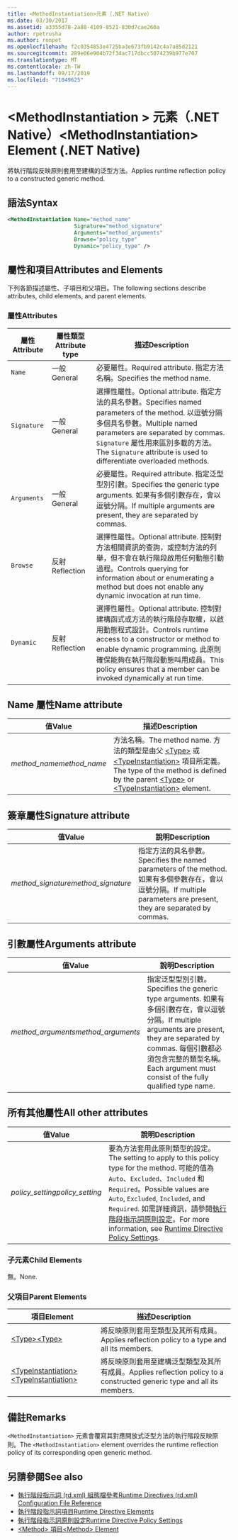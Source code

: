 ```yaml
---
title: <MethodInstantiation>元素（.NET Native）
ms.date: 03/30/2017
ms.assetid: a3355d78-2a88-4109-8521-830d7cae260a
author: rpetrusha
ms.author: ronpet
ms.openlocfilehash: f2c0354853e4725ba3e673fb9142c4a7a85d2121
ms.sourcegitcommit: 289e06e904b72f34ac717dbcc5074239b977e707
ms.translationtype: MT
ms.contentlocale: zh-TW
ms.lasthandoff: 09/17/2019
ms.locfileid: "71049625"
---
```

# <a name="methodinstantiation-element-net-native"></a><span data-ttu-id="3396c-102">\<MethodInstantiation > 元素（.NET Native）</span><span class="sxs-lookup"><span data-stu-id="3396c-102">\<MethodInstantiation> Element (.NET Native)</span></span>
<span data-ttu-id="3396c-103">將執行階段反映原則套用至建構的泛型方法。</span><span class="sxs-lookup"><span data-stu-id="3396c-103">Applies runtime reflection policy to a constructed generic method.</span></span>  
  
## <a name="syntax"></a><span data-ttu-id="3396c-104">語法</span><span class="sxs-lookup"><span data-stu-id="3396c-104">Syntax</span></span>  
  
```xml  
<MethodInstantiation Name="method_name"  
                     Signature="method_signature"  
                     Arguments="method_arguments"  
                     Browse="policy_type"  
                     Dynamic="policy_type" />  
```  
  
## <a name="attributes-and-elements"></a><span data-ttu-id="3396c-105">屬性和項目</span><span class="sxs-lookup"><span data-stu-id="3396c-105">Attributes and Elements</span></span>  
 <span data-ttu-id="3396c-106">下列各節描述屬性、子項目和父項目。</span><span class="sxs-lookup"><span data-stu-id="3396c-106">The following sections describe attributes, child elements, and parent elements.</span></span>  
  
### <a name="attributes"></a><span data-ttu-id="3396c-107">屬性</span><span class="sxs-lookup"><span data-stu-id="3396c-107">Attributes</span></span>  
  
|<span data-ttu-id="3396c-108">屬性</span><span class="sxs-lookup"><span data-stu-id="3396c-108">Attribute</span></span>|<span data-ttu-id="3396c-109">屬性類型</span><span class="sxs-lookup"><span data-stu-id="3396c-109">Attribute type</span></span>|<span data-ttu-id="3396c-110">描述</span><span class="sxs-lookup"><span data-stu-id="3396c-110">Description</span></span>|  
|---------------|--------------------|-----------------|  
|`Name`|<span data-ttu-id="3396c-111">一般</span><span class="sxs-lookup"><span data-stu-id="3396c-111">General</span></span>|<span data-ttu-id="3396c-112">必要屬性。</span><span class="sxs-lookup"><span data-stu-id="3396c-112">Required attribute.</span></span> <span data-ttu-id="3396c-113">指定方法名稱。</span><span class="sxs-lookup"><span data-stu-id="3396c-113">Specifies the method name.</span></span>|  
|`Signature`|<span data-ttu-id="3396c-114">一般</span><span class="sxs-lookup"><span data-stu-id="3396c-114">General</span></span>|<span data-ttu-id="3396c-115">選擇性屬性。</span><span class="sxs-lookup"><span data-stu-id="3396c-115">Optional attribute.</span></span> <span data-ttu-id="3396c-116">指定方法的具名參數。</span><span class="sxs-lookup"><span data-stu-id="3396c-116">Specifies named parameters of the method.</span></span> <span data-ttu-id="3396c-117">以逗號分隔多個具名參數。</span><span class="sxs-lookup"><span data-stu-id="3396c-117">Multiple named parameters are separated by commas.</span></span> <span data-ttu-id="3396c-118">`Signature` 屬性用來區別多載的方法。</span><span class="sxs-lookup"><span data-stu-id="3396c-118">The `Signature` attribute is used to differentiate overloaded methods.</span></span>|  
|`Arguments`|<span data-ttu-id="3396c-119">一般</span><span class="sxs-lookup"><span data-stu-id="3396c-119">General</span></span>|<span data-ttu-id="3396c-120">必要屬性。</span><span class="sxs-lookup"><span data-stu-id="3396c-120">Required attribute.</span></span> <span data-ttu-id="3396c-121">指定泛型型別引數。</span><span class="sxs-lookup"><span data-stu-id="3396c-121">Specifies the generic type arguments.</span></span> <span data-ttu-id="3396c-122">如果有多個引數存在，會以逗號分隔。</span><span class="sxs-lookup"><span data-stu-id="3396c-122">If multiple arguments are present, they are separated by commas.</span></span>|  
|`Browse`|<span data-ttu-id="3396c-123">反射</span><span class="sxs-lookup"><span data-stu-id="3396c-123">Reflection</span></span>|<span data-ttu-id="3396c-124">選擇性屬性。</span><span class="sxs-lookup"><span data-stu-id="3396c-124">Optional attribute.</span></span> <span data-ttu-id="3396c-125">控制對方法相關資訊的查詢，或控制方法的列舉，但不會在執行階段啟用任何動態引動過程。</span><span class="sxs-lookup"><span data-stu-id="3396c-125">Controls querying for information about or enumerating a method but does not enable any dynamic invocation at run time.</span></span>|  
|`Dynamic`|<span data-ttu-id="3396c-126">反射</span><span class="sxs-lookup"><span data-stu-id="3396c-126">Reflection</span></span>|<span data-ttu-id="3396c-127">選擇性屬性。</span><span class="sxs-lookup"><span data-stu-id="3396c-127">Optional attribute.</span></span> <span data-ttu-id="3396c-128">控制對建構函式或方法的執行階段存取權，以啟用動態程式設計。</span><span class="sxs-lookup"><span data-stu-id="3396c-128">Controls runtime access to a constructor or method to enable dynamic programming.</span></span> <span data-ttu-id="3396c-129">此原則確保能夠在執行階段動態叫用成員。</span><span class="sxs-lookup"><span data-stu-id="3396c-129">This policy ensures that a member can be invoked dynamically at run time.</span></span>|  
  
## <a name="name-attribute"></a><span data-ttu-id="3396c-130">Name 屬性</span><span class="sxs-lookup"><span data-stu-id="3396c-130">Name attribute</span></span>  
  
|<span data-ttu-id="3396c-131">值</span><span class="sxs-lookup"><span data-stu-id="3396c-131">Value</span></span>|<span data-ttu-id="3396c-132">描述</span><span class="sxs-lookup"><span data-stu-id="3396c-132">Description</span></span>|  
|-----------|-----------------|  
|<span data-ttu-id="3396c-133">*method_name*</span><span class="sxs-lookup"><span data-stu-id="3396c-133">*method_name*</span></span>|<span data-ttu-id="3396c-134">方法名稱。</span><span class="sxs-lookup"><span data-stu-id="3396c-134">The method name.</span></span> <span data-ttu-id="3396c-135">方法的類型是由父 [\<Type>](type-element-net-native.md) 或 [\<TypeInstantiation>](typeinstantiation-element-net-native.md) 項目所定義。</span><span class="sxs-lookup"><span data-stu-id="3396c-135">The type of the method is defined by the parent [\<Type>](type-element-net-native.md) or [\<TypeInstantiation>](typeinstantiation-element-net-native.md) element.</span></span>|  
  
## <a name="signature-attribute"></a><span data-ttu-id="3396c-136">簽章屬性</span><span class="sxs-lookup"><span data-stu-id="3396c-136">Signature attribute</span></span>  
  
|<span data-ttu-id="3396c-137">值</span><span class="sxs-lookup"><span data-stu-id="3396c-137">Value</span></span>|<span data-ttu-id="3396c-138">說明</span><span class="sxs-lookup"><span data-stu-id="3396c-138">Description</span></span>|  
|-----------|-----------------|  
|<span data-ttu-id="3396c-139">*method_signature*</span><span class="sxs-lookup"><span data-stu-id="3396c-139">*method_signature*</span></span>|<span data-ttu-id="3396c-140">指定方法的具名參數。</span><span class="sxs-lookup"><span data-stu-id="3396c-140">Specifies the named parameters of the method.</span></span> <span data-ttu-id="3396c-141">如果有多個參數存在，會以逗號分隔。</span><span class="sxs-lookup"><span data-stu-id="3396c-141">If multiple parameters are present, they are separated by commas.</span></span>|  
  
## <a name="arguments-attribute"></a><span data-ttu-id="3396c-142">引數屬性</span><span class="sxs-lookup"><span data-stu-id="3396c-142">Arguments attribute</span></span>  
  
|<span data-ttu-id="3396c-143">值</span><span class="sxs-lookup"><span data-stu-id="3396c-143">Value</span></span>|<span data-ttu-id="3396c-144">說明</span><span class="sxs-lookup"><span data-stu-id="3396c-144">Description</span></span>|  
|-----------|-----------------|  
|<span data-ttu-id="3396c-145">*method_arguments*</span><span class="sxs-lookup"><span data-stu-id="3396c-145">*method_arguments*</span></span>|<span data-ttu-id="3396c-146">指定泛型型別引數。</span><span class="sxs-lookup"><span data-stu-id="3396c-146">Specifies the generic type arguments.</span></span> <span data-ttu-id="3396c-147">如果有多個引數存在，會以逗號分隔。</span><span class="sxs-lookup"><span data-stu-id="3396c-147">If multiple arguments are present, they are separated by commas.</span></span> <span data-ttu-id="3396c-148">每個引數都必須包含完整的類型名稱。</span><span class="sxs-lookup"><span data-stu-id="3396c-148">Each argument must consist of the fully qualified type name.</span></span>|  
  
## <a name="all-other-attributes"></a><span data-ttu-id="3396c-149">所有其他屬性</span><span class="sxs-lookup"><span data-stu-id="3396c-149">All other attributes</span></span>  
  
|<span data-ttu-id="3396c-150">值</span><span class="sxs-lookup"><span data-stu-id="3396c-150">Value</span></span>|<span data-ttu-id="3396c-151">說明</span><span class="sxs-lookup"><span data-stu-id="3396c-151">Description</span></span>|  
|-----------|-----------------|  
|<span data-ttu-id="3396c-152">*policy_setting*</span><span class="sxs-lookup"><span data-stu-id="3396c-152">*policy_setting*</span></span>|<span data-ttu-id="3396c-153">要為方法套用此原則類型的設定。</span><span class="sxs-lookup"><span data-stu-id="3396c-153">The setting to apply to this policy type for the method.</span></span> <span data-ttu-id="3396c-154">可能的值為 `Auto`、`Excluded`、`Included` 和 `Required`。</span><span class="sxs-lookup"><span data-stu-id="3396c-154">Possible values are `Auto`, `Excluded`, `Included`, and `Required`.</span></span> <span data-ttu-id="3396c-155">如需詳細資訊，請參閱[執行階段指示詞原則設定](runtime-directive-policy-settings.md)。</span><span class="sxs-lookup"><span data-stu-id="3396c-155">For more information, see [Runtime Directive Policy Settings](runtime-directive-policy-settings.md).</span></span>|  
  
### <a name="child-elements"></a><span data-ttu-id="3396c-156">子元素</span><span class="sxs-lookup"><span data-stu-id="3396c-156">Child Elements</span></span>  
 <span data-ttu-id="3396c-157">無。</span><span class="sxs-lookup"><span data-stu-id="3396c-157">None.</span></span>  
  
### <a name="parent-elements"></a><span data-ttu-id="3396c-158">父項目</span><span class="sxs-lookup"><span data-stu-id="3396c-158">Parent Elements</span></span>  
  
|<span data-ttu-id="3396c-159">項目</span><span class="sxs-lookup"><span data-stu-id="3396c-159">Element</span></span>|<span data-ttu-id="3396c-160">描述</span><span class="sxs-lookup"><span data-stu-id="3396c-160">Description</span></span>|  
|-------------|-----------------|  
|[<span data-ttu-id="3396c-161">\<Type></span><span class="sxs-lookup"><span data-stu-id="3396c-161">\<Type></span></span>](type-element-net-native.md)|<span data-ttu-id="3396c-162">將反映原則套用至類型及其所有成員。</span><span class="sxs-lookup"><span data-stu-id="3396c-162">Applies reflection policy to a type and all its members.</span></span>|  
|[<span data-ttu-id="3396c-163">\<TypeInstantiation></span><span class="sxs-lookup"><span data-stu-id="3396c-163">\<TypeInstantiation></span></span>](typeinstantiation-element-net-native.md)|<span data-ttu-id="3396c-164">將反映原則套用至建構泛型類型及其所有成員。</span><span class="sxs-lookup"><span data-stu-id="3396c-164">Applies reflection policy to a constructed generic type and all its members.</span></span>|  
  
## <a name="remarks"></a><span data-ttu-id="3396c-165">備註</span><span class="sxs-lookup"><span data-stu-id="3396c-165">Remarks</span></span>  
 <span data-ttu-id="3396c-166">`<MethodInstantiation>` 元素會覆寫其對應開放式泛型方法的執行階段反映原則。</span><span class="sxs-lookup"><span data-stu-id="3396c-166">The `<MethodInstantiation>` element overrides the runtime reflection policy of its corresponding open generic method.</span></span>  
  
## <a name="see-also"></a><span data-ttu-id="3396c-167">另請參閱</span><span class="sxs-lookup"><span data-stu-id="3396c-167">See also</span></span>

- [<span data-ttu-id="3396c-168">執行階段指示詞 (rd.xml) 組態檔參考</span><span class="sxs-lookup"><span data-stu-id="3396c-168">Runtime Directives (rd.xml) Configuration File Reference</span></span>](runtime-directives-rd-xml-configuration-file-reference.md)
- [<span data-ttu-id="3396c-169">執行階段指示詞項目</span><span class="sxs-lookup"><span data-stu-id="3396c-169">Runtime Directive Elements</span></span>](runtime-directive-elements.md)
- [<span data-ttu-id="3396c-170">執行階段指示詞原則設定</span><span class="sxs-lookup"><span data-stu-id="3396c-170">Runtime Directive Policy Settings</span></span>](runtime-directive-policy-settings.md)
- [<span data-ttu-id="3396c-171">\<Method> 項目</span><span class="sxs-lookup"><span data-stu-id="3396c-171">\<Method> Element</span></span>](method-element-net-native.md)
